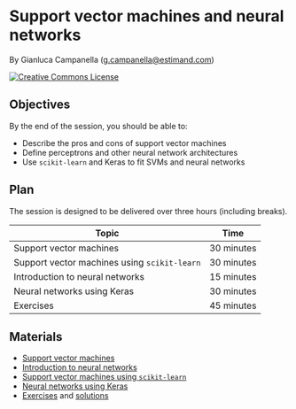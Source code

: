 # Support vector machines and neural networks

By Gianluca Campanella (<g.campanella@estimand.com>)

[![Creative Commons License](https://i.creativecommons.org/l/by/4.0/80x15.png)](http://creativecommons.org/licenses/by/4.0/)

## Objectives

By the end of the session, you should be able to:

* Describe the pros and cons of support vector machines
* Define perceptrons and other neural network architectures
* Use `scikit-learn` and Keras to fit SVMs and neural networks

## Plan

The session is designed to be delivered over three hours (including breaks).

| Topic                                        | Time        |
| -------------------------------------------- | ----------- |
| Support vector machines                      | 30 minutes  |
| Support vector machines using `scikit-learn` | 30 minutes  |
| Introduction to neural networks              | 15 minutes  |
| Neural networks using Keras                  | 30 minutes  |
| Exercises                                    | 45 minutes  |

## Materials

* [Support vector machines](https://cdn.rawgit.com/estimand/ga-data-science/master/15_svms_and_neural_networks/slides/01_svm.pdf)
* [Introduction to neural networks](https://cdn.rawgit.com/estimand/ga-data-science/master/15_svms_and_neural_networks/slides/02_neural_networks.pdf)
* [Support vector machines using `scikit-learn`](https://cdn.rawgit.com/estimand/ga-data-science/master/15_svms_and_neural_networks/notebooks/01_svm.ipynb)
* [Neural networks using Keras](https://cdn.rawgit.com/estimand/ga-data-science/master/15_svms_and_neural_networks/notebooks/02_neural_networks.ipynb)
* [Exercises](https://cdn.rawgit.com/estimand/ga-data-science/master/15_svms_and_neural_networks/notebooks/03_exercises.ipynb) and [solutions](https://cdn.rawgit.com/estimand/ga-data-science/master/15_svms_and_neural_networks/notebooks/03_solutions.ipynb)

